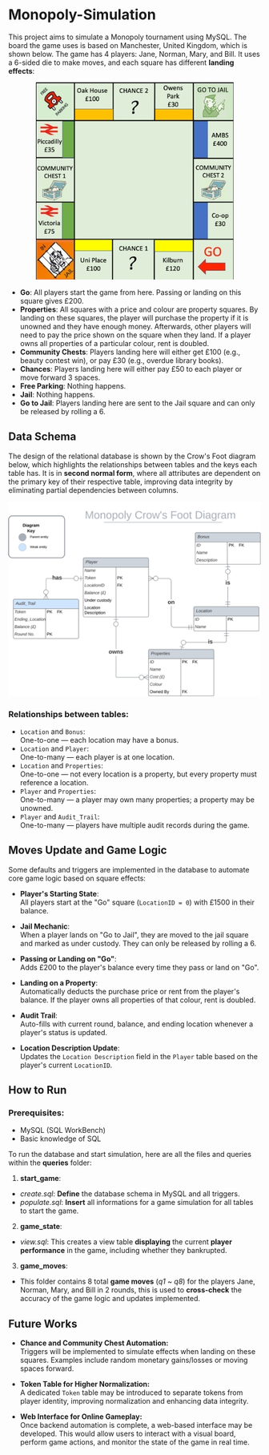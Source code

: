# Monopoly-Simulation

This project aims to simulate a Monopoly tournament using MySQL. The board the game uses is based on Manchester, United Kingdom, which is shown below. The game has 4 players: Jane, Norman, Mary, and Bill. It uses a 6-sided die to make moves, and each square has different **landing effects**:

<p align="center">
  <img src="monopoly.jpg"/>
</p>

- **Go**: All players start the game from here. Passing or landing on this square gives £200.
- **Properties**: All squares with a price and colour are property squares. By landing on these squares, the player will purchase the property if it is unowned and they have enough money. Afterwards, other players will need to pay the price shown on the square when they land. If a player owns all properties of a particular colour, rent is doubled.
- **Community Chests**: Players landing here will either get £100 (e.g., beauty contest win), or pay £30 (e.g., overdue library books).
- **Chances**: Players landing here will either pay £50 to each player or move forward 3 spaces.
- **Free Parking**: Nothing happens.
- **Jail**: Nothing happens.
- **Go to Jail**: Players landing here are sent to the Jail square and can only be released by rolling a 6.

## Data Schema

The design of the relational database is shown by the Crow's Foot diagram below, which highlights the relationships between tables and the keys each table has. It is in **second normal form**, where all attributes are dependent on the primary key of their respective table, improving data integrity by eliminating partial dependencies between columns.

<p align="center">
  <img src="monopoly_cfd.svg"/>
</p>

### Relationships between tables:

- `Location` and `Bonus`:  
  One-to-one — each location may have a bonus.
- `Location` and `Player`:  
  One-to-many — each player is at one location.
- `Location` and `Properties`:  
  One-to-one — not every location is a property, but every property must reference a location.
- `Player` and `Properties`:  
  One-to-many — a player may own many properties; a property may be unowned.
- `Player` and `Audit_Trail`:  
  One-to-many — players have multiple audit records during the game.
  
## Moves Update and Game Logic

Some defaults and triggers are implemented in the database to automate core game logic based on square effects:

- **Player's Starting State**:  
  All players start at the "Go" square (`LocationID = 0`) with £1500 in their balance.

- **Jail Mechanic**:  
  When a player lands on "Go to Jail", they are moved to the jail square and marked as under custody. They can only be released by rolling a 6.

- **Passing or Landing on "Go"**:  
  Adds £200 to the player's balance every time they pass or land on "Go".

- **Landing on a Property**:  
  Automatically deducts the purchase price or rent from the player's balance. If the player owns all properties of that colour, rent is doubled.

- **Audit Trail**:  
  Auto-fills with current round, balance, and ending location whenever a player's status is updated.

- **Location Description Update**:  
  Updates the `Location Description` field in the `Player` table based on the player's current `LocationID`.

## How to Run

### Prerequisites:
- MySQL (SQL WorkBench)
- Basic knowledge of SQL

To run the database and start simulation, here are all the files and queries within the **queries** folder:

1. **start_game**:
  - *create.sql*: **Define** the database schema in MySQL and all triggers.
  - *populate.sql*: **Insert** all informations for a game simulation for all tables to start the game.

2. **game_state**:
  - *view.sql*: This creates a view table **displaying** the current **player performance** in the game, including whether they bankrupted.

3. **game_moves**:
  - This folder contains 8 total **game moves** (*q1* ~ *q8*) for the players Jane, Norman, Mary, and Bill in 2 rounds, this is used to **cross-check** the accuracy of the game logic and updates implemented.

## Future Works

- **Chance and Community Chest Automation:**  
  Triggers will be implemented to simulate effects when landing on these squares. Examples include random monetary gains/losses or moving spaces forward.

- **Token Table for Higher Normalization:**  
  A dedicated `Token` table may be introduced to separate tokens from player identity, improving normalization and enhancing data integrity.

- **Web Interface for Online Gameplay:**  
  Once backend automation is complete, a web-based interface may be developed. This would allow users to interact with a visual board, perform game actions, and monitor the state of the game in real time.
